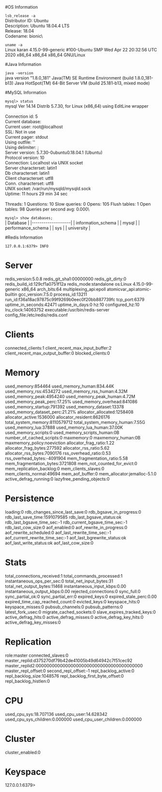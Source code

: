 #OS Information

`lsb_release -a`\
Distributor ID:	Ubuntu\
Description:	Ubuntu 18.04.4 LTS\
Release:	18.04\
Codename:	bionic\

`uname -a`\
Linux karan 4.15.0-99-generic #100-Ubuntu SMP Wed Apr 22 20:32:56 UTC 2020 x86_64 x86_64 x86_64 GNU/Linux

#Java Information

`java -version`\
java version "1.8.0_181"
Java(TM) SE Runtime Environment (build 1.8.0_181-b13)
Java HotSpot(TM) 64-Bit Server VM (build 25.181-b13, mixed mode)

#MySQL Information

`mysql> status`\
mysql  Ver 14.14 Distrib 5.7.30, for Linux (x86_64) using  EditLine wrapper\
\
Connection id:		5\
Current database:	\
Current user:		root@localhost\
SSL:			Not in use\
Current pager:		stdout\
Using outfile:		''\
Using delimiter:	;\
Server version:		5.7.30-0ubuntu0.18.04.1 (Ubuntu)\
Protocol version:	10\
Connection:		Localhost via UNIX socket\
Server characterset:	latin1\
Db     characterset:	latin1\
Client characterset:	utf8\
Conn.  characterset:	utf8\
UNIX socket:		/var/run/mysqld/mysqld.sock\
Uptime:			11 hours 29 min 34 sec\
\
Threads: 1  Questions: 10  Slow queries: 0  Opens: 105  Flush tables: 1  Open tables: 98  Queries per second avg: 0.000\

`mysql> show databases;`\
| Database           |
|--------------------|
| information_schema |
| mysql              |
| performance_schema |
| sys                |
| university         |

#Redis Information

`127.0.0.1:6379> INFO`
# Server
redis_version:5.0.8
redis_git_sha1:00000000
redis_git_dirty:0
redis_build_id:129cf1a0751f12a
redis_mode:standalone
os:Linux 4.15.0-99-generic x86_64
arch_bits:64
multiplexing_api:epoll
atomicvar_api:atomic-builtin
gcc_version:7.5.0
process_id:13211
run_id:f36a18ac97875c99f9269b0eec0f20bb887739fc
tcp_port:6379
uptime_in_seconds:42471
uptime_in_days:0
hz:10
configured_hz:10
lru_clock:14063752
executable:/usr/bin/redis-server
config_file:/etc/redis/redis.conf

# Clients
connected_clients:1
client_recent_max_input_buffer:2
client_recent_max_output_buffer:0
blocked_clients:0

# Memory
used_memory:854464
used_memory_human:834.44K
used_memory_rss:4534272
used_memory_rss_human:4.32M
used_memory_peak:4954240
used_memory_peak_human:4.72M
used_memory_peak_perc:17.25%
used_memory_overhead:841086
used_memory_startup:791392
used_memory_dataset:13378
used_memory_dataset_perc:21.21%
allocator_allocated:1258408
allocator_active:1536000
allocator_resident:8626176
total_system_memory:8110579712
total_system_memory_human:7.55G
used_memory_lua:37888
used_memory_lua_human:37.00K
used_memory_scripts:0
used_memory_scripts_human:0B
number_of_cached_scripts:0
maxmemory:0
maxmemory_human:0B
maxmemory_policy:noeviction
allocator_frag_ratio:1.22
allocator_frag_bytes:277592
allocator_rss_ratio:5.62
allocator_rss_bytes:7090176
rss_overhead_ratio:0.53
rss_overhead_bytes:-4091904
mem_fragmentation_ratio:5.58
mem_fragmentation_bytes:3721808
mem_not_counted_for_evict:0
mem_replication_backlog:0
mem_clients_slaves:0
mem_clients_normal:49694
mem_aof_buffer:0
mem_allocator:jemalloc-5.1.0
active_defrag_running:0
lazyfree_pending_objects:0

# Persistence
loading:0
rdb_changes_since_last_save:0
rdb_bgsave_in_progress:0
rdb_last_save_time:1591079585
rdb_last_bgsave_status:ok
rdb_last_bgsave_time_sec:-1
rdb_current_bgsave_time_sec:-1
rdb_last_cow_size:0
aof_enabled:0
aof_rewrite_in_progress:0
aof_rewrite_scheduled:0
aof_last_rewrite_time_sec:-1
aof_current_rewrite_time_sec:-1
aof_last_bgrewrite_status:ok
aof_last_write_status:ok
aof_last_cow_size:0

# Stats
total_connections_received:1
total_commands_processed:1
instantaneous_ops_per_sec:0
total_net_input_bytes:31
total_net_output_bytes:11468
instantaneous_input_kbps:0.00
instantaneous_output_kbps:0.00
rejected_connections:0
sync_full:0
sync_partial_ok:0
sync_partial_err:0
expired_keys:0
expired_stale_perc:0.00
expired_time_cap_reached_count:0
evicted_keys:0
keyspace_hits:0
keyspace_misses:0
pubsub_channels:0
pubsub_patterns:0
latest_fork_usec:0
migrate_cached_sockets:0
slave_expires_tracked_keys:0
active_defrag_hits:0
active_defrag_misses:0
active_defrag_key_hits:0
active_defrag_key_misses:0

# Replication
role:master
connected_slaves:0
master_replid:d375270df79b42de41005b49d64942c7f51cec92
master_replid2:0000000000000000000000000000000000000000
master_repl_offset:0
second_repl_offset:-1
repl_backlog_active:0
repl_backlog_size:1048576
repl_backlog_first_byte_offset:0
repl_backlog_histlen:0

# CPU
used_cpu_sys:18.707136
used_cpu_user:14.628342
used_cpu_sys_children:0.000000
used_cpu_user_children:0.000000

# Cluster
cluster_enabled:0

# Keyspace
127.0.0.1:6379> 




